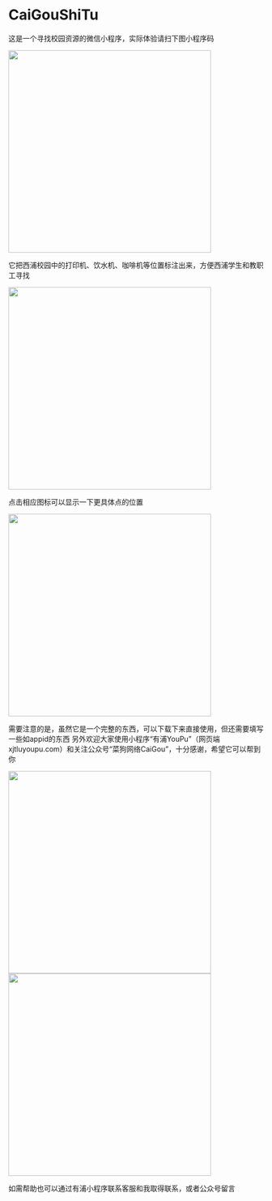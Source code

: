 # CaiGouShiTu

这是一个寻找校园资源的微信小程序，实际体验请扫下图小程序码

<img src="https://user-images.githubusercontent.com/73621267/111025289-18822600-841e-11eb-8072-60dd7ccda81e.png" width="400">

它把西浦校园中的打印机、饮水机、咖啡机等位置标注出来，方便西浦学生和教职工寻找

<img src="https://user-images.githubusercontent.com/73621267/111025184-8417c380-841d-11eb-934c-098f8580d88e.png" width="400">

点击相应图标可以显示一下更具体点的位置

<img src="https://user-images.githubusercontent.com/73621267/111025232-be816080-841d-11eb-9dca-c4c0e8d4513a.png" width="400">

需要注意的是，虽然它是一个完整的东西，可以下载下来直接使用，但还需要填写一些如appid的东西
另外欢迎大家使用小程序“有浦YouPu”（网页端 xjtluyoupu.com）和关注公众号“菜狗网络CaiGou”，十分感谢，希望它可以帮到你

<img src="https://user-images.githubusercontent.com/73621267/111025313-44051080-841e-11eb-866c-3cea2cc72750.png" width="400">
<img src="https://user-images.githubusercontent.com/73621267/111025341-7878cc80-841e-11eb-8a39-074ba8ffa2e7.png" width="400">

如需帮助也可以通过有浦小程序联系客服和我取得联系，或者公众号留言
